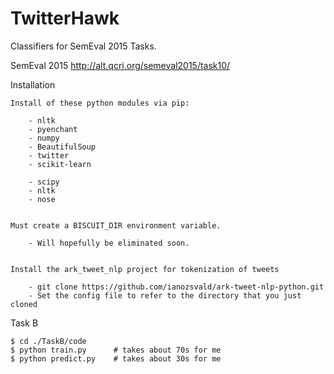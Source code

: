 TwitterHawk
=======

Classifiers for SemEval 2015 Tasks.


SemEval 2015       http://alt.qcri.org/semeval2015/task10/




Installation

    Install of these python modules via pip:

        - nltk
        - pyenchant
        - numpy
        - BeautifulSoup
        - twitter
        - scikit-learn

        - scipy
        - nltk
        - nose


    Must create a BISCUIT_DIR environment variable.

        - Will hopefully be eliminated soon.


    Install the ark_tweet_nlp project for tokenization of tweets

        - git clone https://github.com/ianozsvald/ark-tweet-nlp-python.git
        - Set the config file to refer to the directory that you just cloned



Task B

    $ cd ./TaskB/code
    $ python train.py      # takes about 70s for me
    $ python predict.py    # takes about 30s for me

